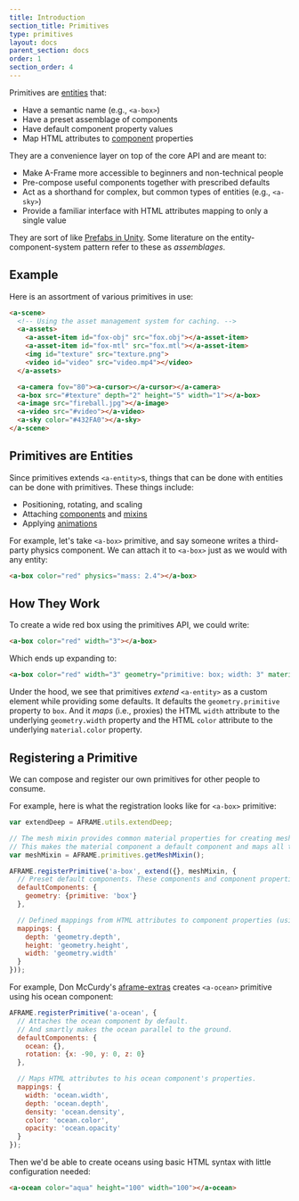 ```yaml
---
title: Introduction
section_title: Primitives
type: primitives
layout: docs
parent_section: docs
order: 1
section_order: 4
---
```


Primitives are [entities][entity] that:

- Have a semantic name (e.g., `<a-box>`)
- Have a preset assemblage of components
- Have default component property values
- Map HTML attributes to [component][component] properties

They are a convenience layer on top of the core API and are meant to:

- Make A-Frame more accessible to beginners and non-technical people
- Pre-compose useful components together with prescribed defaults
- Act as a shorthand for complex, but common types of entities (e.g., `<a-sky>`)
- Provide a familiar interface with HTML attributes mapping to only a single value

They are sort of like [Prefabs in Unity][prefab]. Some literature on the
entity-component-system pattern refer to these as *assemblages*.

<!--toc-->

## Example

Here is an assortment of various primitives in use:

```html
<a-scene>
  <!-- Using the asset management system for caching. -->
  <a-assets>
    <a-asset-item id="fox-obj" src="fox.obj"></a-asset-item>
    <a-asset-item id="fox-mtl" src="fox.mtl"></a-asset-item>
    <img id="texture" src="texture.png">
    <video id="video" src="video.mp4"></video>
  </a-assets>

  <a-camera fov="80"><a-cursor></a-cursor></a-camera>
  <a-box src="#texture" depth="2" height="5" width="1"></a-box>
  <a-image src="fireball.jpg"></a-image>
  <a-video src="#video"></a-video>
  <a-sky color="#432FA0"></a-sky>
</a-scene>
```

## Primitives are Entities

Since primitives extends `<a-entity>`s, things that can be done with entities
can be done with primitives. These things include:

- Positioning, rotating, and scaling
- Attaching [components][component] and [mixins][mixin]
- Applying [animations][animation]

For example, let's take `<a-box>` primitive, and say someone writes a
third-party physics component. We can attach it to `<a-box>` just as we would
with any entity:

```html
<a-box color="red" physics="mass: 2.4"></a-box>
```

## How They Work

To create a wide red box using the primitives API, we could write:

```html
<a-box color="red" width="3"></a-box>
```

Which ends up expanding to:

```html
<a-box color="red" width="3" geometry="primitive: box; width: 3" material="color: red"></a-box>
```

Under the hood, we see that primitives *extend* `<a-entity>` as a custom
element while providing some defaults. It defaults the `geometry.primitive`
property to `box`. And it *maps* (i.e., proxies) the HTML `width` attribute to
the underlying `geometry.width` property and the HTML `color` attribute to the
underlying `material.color` property.

## Registering a Primitive

We can compose and register our own primitives for other people to consume.

For example, here is what the registration looks like for `<a-box>` primitive:

```js
var extendDeep = AFRAME.utils.extendDeep;

// The mesh mixin provides common material properties for creating mesh-based primitives.
// This makes the material component a default component and maps all the base material properties.
var meshMixin = AFRAME.primitives.getMeshMixin();

AFRAME.registerPrimitive('a-box', extend({}, meshMixin, {
  // Preset default components. These components and component properties will be attached to the entity out-of-the-box.
  defaultComponents: {
    geometry: {primitive: 'box'}
  },

  // Defined mappings from HTML attributes to component properties (using dots as delimiters). If we set `depth="5"` in HTML, then the primitive will automatically set `geometry="depth: 5"`.
  mappings: {
    depth: 'geometry.depth',
    height: 'geometry.height',
    width: 'geometry.width'
  }
}));
```

For example, Don McCurdy's [aframe-extras][aframe-extras] creates `<a-ocean>`
primitive using his ocean component:

```js
AFRAME.registerPrimitive('a-ocean', {
  // Attaches the ocean component by default.
  // And smartly makes the ocean parallel to the ground.
  defaultComponents: {
    ocean: {},
    rotation: {x: -90, y: 0, z: 0}
  },

  // Maps HTML attributes to his ocean component's properties.
  mappings: {
    width: 'ocean.width',
    depth: 'ocean.depth',
    density: 'ocean.density',
    color: 'ocean.color',
    opacity: 'ocean.opacity'
  }
});
```

Then we'd be able to create oceans using basic HTML syntax with little configuration needed:

```html
<a-ocean color="aqua" height="100" width="100"></a-ocean>
```

[a-box]: ./a-box.md
[a-plane]: ./a-plane.md
[aframe-extras]: https://github.com/donmccurdy/aframe-extras
[animation]: ../core/animation.md
[common]: ./common-attributes.md
[component]: ../core/component.md
[entity]: ../core/entity.md
[material]: ../components/material.md
[mixin]: ../core/mixin.md
[prefab]: http://docs.unity3d.com/Manual/Prefabs.html

